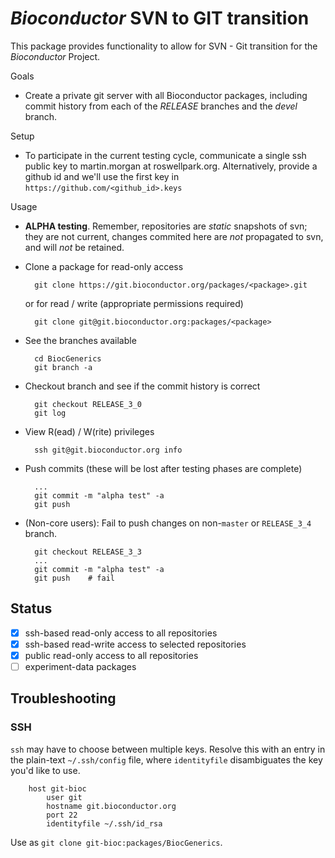# _Bioconductor_ SVN to GIT transition

This package provides functionality to allow for SVN - Git transition for
the _Bioconductor_ Project.

Goals

* Create a private git server with all Bioconductor packages, including commit
  history from each of the _RELEASE_ branches and the _devel_ branch.

Setup

* To participate in the current testing cycle, communicate a single
  ssh public key to martin.morgan at roswellpark.org. Alternatively,
  provide a github id and we'll use the first key in
  `https://github.com/<github_id>.keys`

Usage

* **ALPHA testing**. Remember, repositories are *static* snapshots of
  svn; they are not current, changes commited here are *not*
  propagated to svn, and will *not* be retained.

* Clone a package for read-only access

        git clone https://git.bioconductor.org/packages/<package>.git

  or for read / write (appropriate permissions required)

        git clone git@git.bioconductor.org:packages/<package>

* See the branches available

        cd BiocGenerics
        git branch -a

* Checkout branch and see if the commit history is correct

        git checkout RELEASE_3_0
        git log

* View R(ead) / W(rite) privileges

        ssh git@git.bioconductor.org info

* Push commits (these will be lost after testing phases are complete)

        ...
        git commit -m "alpha test" -a
        git push

* (Non-core users): Fail to push changes on non-`master` or
  `RELEASE_3_4` branch.

        git checkout RELEASE_3_3
        ...
        git commit -m "alpha test" -a
        git push    # fail

## Status

- [x] ssh-based read-only access to all repositories
- [x] ssh-based read-write access to selected repositories
- [x] public read-only access to all repositories
- [ ] experiment-data packages

## Troubleshooting

### SSH

`ssh` may have to choose between multiple keys. Resolve this with an
entry in the plain-text `~/.ssh/config` file, where `identityfile`
disambiguates the key you'd like to use.

        host git-bioc
            user git
            hostname git.bioconductor.org
            port 22
            identityfile ~/.ssh/id_rsa

Use as `git clone git-bioc:packages/BiocGenerics`.
